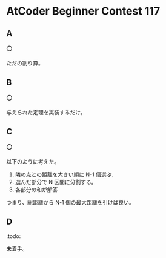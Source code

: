 # AtCoder Beginner Contest 117

## A

:o:

ただの割り算。

## B

:o:

与えられた定理を実装するだけ。

## C

:o:

以下のように考えた。

1. 隣の点との距離を大きい順に N-1 個選ぶ.
1. 選んだ部分で N 区間に分割する。
1. 各部分の和が解答

つまり、総距離から N-1 個の最大距離を引けば良い。

## D

:todo:

未着手。
